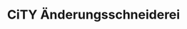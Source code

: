 ---
title: "CiTY Änderungsschneiderei"
url: /augsburg/city-aenderungsschneiderei/
shop: Schneiderei
---